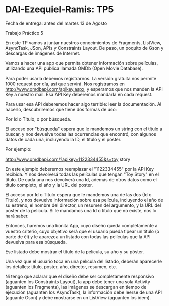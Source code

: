 # DAI-Ezequiel-Ramis: TP5

Fecha de entrega: antes del martes 13 de Agosto

 

Trabajo Práctico 5

En este TP vamos a juntar nuestros conocimientos de Fragments, ListView, AsyncTask, JSon, APIs y Constraints Layout.  De paso, un poquito de Gson y descargas de imágenes de Internet.  

Vamos a hacer una app que permita obtener información sobre películas, utilizando una API pública llamada OMDb (Open Movie Database).   

Para poder usarla debemos registrarnos.  La versión gratuita nos permite 1000 request por día, así que servirá.  Nos registramos en http://www.omdbapi.com/apikey.aspx, y esperamos que nos manden la API Key a nuestro mail.  Esa API Key deberemos mandarla en cada request.

Para usar esa API deberemos hacer algo terrible: leer la documentación.   Al hacerlo, descubriremos que tiene dos formas de uso:

Por Id o Titulo, o por búsqueda.  

El acceso por "búsqueda" espera que le mandemos un string con el título a buscar, y nos devuelve todas las ocurrencias que encontró, con algunos datos de cada una, incluyendo la ID, el título y el poster.

Por ejemplo:

http://www.omdbapi.com/?apikey=1122334455&s=toy story

En este ejemplo deberemos reemplazar el "1122334455" por la API Key recibida.  Y nos devolverá todas las películas que tengan "Toy Story" en el título.  De cada una nos devolverá una Id, además de otros datos como el título completo, el año y la URL del poster.

El acceso por Id o Titulo espera que le mandemos una de las dos (Id o Titulo), y nos devuelve información sobre esa película, incluyendo el año de su estreno, el nombre del director, un resumen del argumento, y la URL del poster de la película.   Si le mandamos una Id o título que no existe, nos lo hará saber.

Entonces, haremos una bonita App, cuyo diseño queda completamente a vuestro criterio, cuyo objetivo será que el usuario pueda tipear un título (o parte de él) y le aparezca un listado con todas las películas que la API devuelva para esa búsqueda. 

Ese listado debe mostrar el título de la película, su año y su póster.   

Una vez que el usuario toca en una película del listado, deberán aparecerle los detalles: título, poster, año, director, resumen, etc.

Ni tengo que aclarar que el diseño debe ser completamente responsivo (aguanten los Constraints Layout), la app debe tener una sola Activity (aguanten los Fragments), las imágenes se descargan en tiempo de ejecución (aguanten los AsyncTask), la información debe leerse de una API (aguante Gson) y debe mostrarse en un ListView (aguanten los idem).
